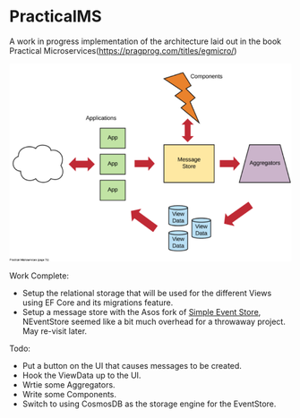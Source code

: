 # PracticalMS
A work in progress implementation of the architecture laid out in the book Practical Microservices(https://pragprog.com/titles/egmicro/)

![Architecture Diagram](https://github.com/A-Mckinlay/PracticalMS/blob/master/ArchitectureDiagram.png?raw=true)

Work Complete:
- Setup the relational storage that will be used for the different Views using EF Core and its migrations feature.
- Setup a message store with the Asos fork of [Simple Event Store](https://github.com/ASOS/SimpleEventStore), NEventStore seemed like a bit much overhead for a throwaway project. May re-visit later.

Todo:
- Put a button on the UI that causes messages to be created.
- Hook the ViewData up to the UI.
- Wrtie some Aggregators.
- Write some Components.
- Switch to using CosmosDB as the storage engine for the EventStore.